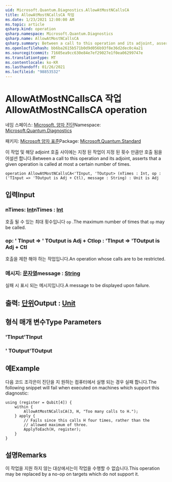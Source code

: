 ```yaml
---
uid: Microsoft.Quantum.Diagnostics.AllowAtMostNCallsCA
title: AllowAtMostNCallsCA 작업
ms.date: 1/23/2021 12:00:00 AM
ms.topic: article
qsharp.kind: operation
qsharp.namespace: Microsoft.Quantum.Diagnostics
qsharp.name: AllowAtMostNCallsCA
qsharp.summary: Between a call to this operation and its adjoint, asserts that a given operation is called at most a certain number of times.
ms.openlocfilehash: bb6ba2615b571b0d9d056b93f8e36d2dec0c4a21
ms.sourcegitcommit: 71605ea9cc630e84e7ef29027e1f0ea06299747e
ms.translationtype: MT
ms.contentlocale: ko-KR
ms.lasthandoff: 01/26/2021
ms.locfileid: "98853532"
---
```

# <a name="allowatmostncallsca-operation"></a><span data-ttu-id="39e70-102">AllowAtMostNCallsCA 작업</span><span class="sxs-lookup"><span data-stu-id="39e70-102">AllowAtMostNCallsCA operation</span></span>

<span data-ttu-id="39e70-103">네임 스페이스: [Microsoft. 양자 진단](xref:Microsoft.Quantum.Diagnostics)</span><span class="sxs-lookup"><span data-stu-id="39e70-103">Namespace: [Microsoft.Quantum.Diagnostics](xref:Microsoft.Quantum.Diagnostics)</span></span>

<span data-ttu-id="39e70-104">패키지: [Microsoft 양자 표준](https://nuget.org/packages/Microsoft.Quantum.Standard)</span><span class="sxs-lookup"><span data-stu-id="39e70-104">Package: [Microsoft.Quantum.Standard](https://nuget.org/packages/Microsoft.Quantum.Standard)</span></span>


<span data-ttu-id="39e70-105">이 작업 및 해당 adjoint 호출 사이에는 지정 된 작업이 지정 된 횟수 만큼만 호출 됨을 어설션 합니다.</span><span class="sxs-lookup"><span data-stu-id="39e70-105">Between a call to this operation and its adjoint, asserts that a given operation is called at most a certain number of times.</span></span>

```qsharp
operation AllowAtMostNCallsCA<'TInput, 'TOutput> (nTimes : Int, op : ('TInput => 'TOutput is Adj + Ctl), message : String) : Unit is Adj
```


## <a name="input"></a><span data-ttu-id="39e70-106">입력</span><span class="sxs-lookup"><span data-stu-id="39e70-106">Input</span></span>

### <a name="ntimes--int"></a><span data-ttu-id="39e70-107">nTimes: [Int](xref:microsoft.quantum.lang-ref.int)</span><span class="sxs-lookup"><span data-stu-id="39e70-107">nTimes : [Int](xref:microsoft.quantum.lang-ref.int)</span></span>

<span data-ttu-id="39e70-108">호출 될 수 있는 최대 횟수입니다 `op` .</span><span class="sxs-lookup"><span data-stu-id="39e70-108">The maximum number of times that `op` may be called.</span></span>


### <a name="op--tinput--toutput--is-adj--ctl"></a><span data-ttu-id="39e70-109">op: ' TInput => ' TOutput is Adj + Ctl</span><span class="sxs-lookup"><span data-stu-id="39e70-109">op : 'TInput => 'TOutput  is Adj + Ctl</span></span>

<span data-ttu-id="39e70-110">호출을 제한 해야 하는 작업입니다.</span><span class="sxs-lookup"><span data-stu-id="39e70-110">An operation whose calls are to be restricted.</span></span>


### <a name="message--string"></a><span data-ttu-id="39e70-111">메시지: [문자열](xref:microsoft.quantum.lang-ref.string)</span><span class="sxs-lookup"><span data-stu-id="39e70-111">message : [String](xref:microsoft.quantum.lang-ref.string)</span></span>

<span data-ttu-id="39e70-112">실패 시 표시 되는 메시지입니다.</span><span class="sxs-lookup"><span data-stu-id="39e70-112">A message to be displayed upon failure.</span></span>



## <a name="output--unit"></a><span data-ttu-id="39e70-113">출력: [단위](xref:microsoft.quantum.lang-ref.unit)</span><span class="sxs-lookup"><span data-stu-id="39e70-113">Output : [Unit](xref:microsoft.quantum.lang-ref.unit)</span></span>



## <a name="type-parameters"></a><span data-ttu-id="39e70-114">형식 매개 변수</span><span class="sxs-lookup"><span data-stu-id="39e70-114">Type Parameters</span></span>

### <a name="tinput"></a><span data-ttu-id="39e70-115">'TInput</span><span class="sxs-lookup"><span data-stu-id="39e70-115">'TInput</span></span>


### <a name="toutput"></a><span data-ttu-id="39e70-116">' TOutput</span><span class="sxs-lookup"><span data-stu-id="39e70-116">'TOutput</span></span>



## <a name="example"></a><span data-ttu-id="39e70-117">예</span><span class="sxs-lookup"><span data-stu-id="39e70-117">Example</span></span>

<span data-ttu-id="39e70-118">다음 코드 조각은이 진단을 지 원하는 컴퓨터에서 실행 되는 경우 실패 합니다.</span><span class="sxs-lookup"><span data-stu-id="39e70-118">The following snippet will fail when executed on machines which support this diagnostic:</span></span>

```qsharp
using (register = Qubit[4]) {
    within {
        AllowAtMostNCallsCA(3, H, "Too many calls to H.");
    } apply {
        // Fails since this calls H four times, rather than the
        // allowed maximum of three.
        ApplyToEach(H, register);
    }
}
```

## <a name="remarks"></a><span data-ttu-id="39e70-119">설명</span><span class="sxs-lookup"><span data-stu-id="39e70-119">Remarks</span></span>

<span data-ttu-id="39e70-120">이 작업을 지원 하지 않는 대상에서는이 작업을 수행할 수 없습니다.</span><span class="sxs-lookup"><span data-stu-id="39e70-120">This operation may be replaced by a no-op on targets which do not support it.</span></span>